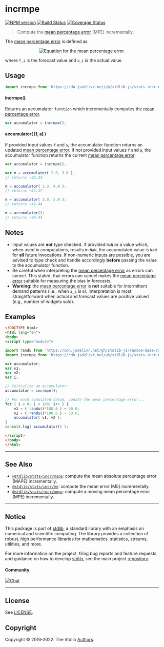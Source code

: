 <!--

@license Apache-2.0

Copyright (c) 2018 The Stdlib Authors.

Licensed under the Apache License, Version 2.0 (the "License");
you may not use this file except in compliance with the License.
You may obtain a copy of the License at

   http://www.apache.org/licenses/LICENSE-2.0

Unless required by applicable law or agreed to in writing, software
distributed under the License is distributed on an "AS IS" BASIS,
WITHOUT WARRANTIES OR CONDITIONS OF ANY KIND, either express or implied.
See the License for the specific language governing permissions and
limitations under the License.

-->

# incrmpe

[![NPM version][npm-image]][npm-url] [![Build Status][test-image]][test-url] [![Coverage Status][coverage-image]][coverage-url] <!-- [![dependencies][dependencies-image]][dependencies-url] -->

> Compute the [mean percentage error][mean-percentage-error] (MPE) incrementally.

<section class="intro">

The [mean percentage error][mean-percentage-error] is defined as

<!-- <equation class="equation" label="eq:mean_percentage_error" align="center" raw="\operatorname{MPE}  = \frac{100}{n} \sum_{i=0}^{n-1} \frac{a_i - f_i}{a_i}" alt="Equation for the mean percentage error."> -->

<div class="equation" align="center" data-raw-text="\operatorname{MPE}  = \frac{100}{n} \sum_{i=0}^{n-1} \frac{a_i - f_i}{a_i}" data-equation="eq:mean_percentage_error">
    <img src="https://cdn.jsdelivr.net/gh/stdlib-js/stdlib@2acedf866c9a4f1353af22f95780535612c5ee06/lib/node_modules/@stdlib/stats/incr/mpe/docs/img/equation_mean_percentage_error.svg" alt="Equation for the mean percentage error.">
    <br>
</div>

<!-- </equation> -->

where `f_i` is the forecast value and `a_i` is the actual value.

</section>

<!-- /.intro -->



<section class="usage">

## Usage

```javascript
import incrmpe from 'https://cdn.jsdelivr.net/gh/stdlib-js/stats-incr-mpe@esm/index.mjs';
```

#### incrmpe()

Returns an accumulator `function` which incrementally computes the [mean percentage error][mean-percentage-error].

```javascript
var accumulator = incrmpe();
```

#### accumulator( \[f, a] )

If provided input values `f` and `a`, the accumulator function returns an updated [mean percentage error][mean-percentage-error]. If not provided input values `f` and `a`, the accumulator function returns the current [mean percentage error][mean-percentage-error].

```javascript
var accumulator = incrmpe();

var m = accumulator( 2.0, 3.0 );
// returns ~33.33

m = accumulator( 1.0, 4.0 );
// returns ~54.17

m = accumulator( 3.0, 5.0 );
// returns ~49.44

m = accumulator();
// returns ~49.44
```

</section>

<!-- /.usage -->

<section class="notes">

## Notes

-   Input values are **not** type checked. If provided `NaN` or a value which, when used in computations, results in `NaN`, the accumulated value is `NaN` for **all** future invocations. If non-numeric inputs are possible, you are advised to type check and handle accordingly **before** passing the value to the accumulator function.
-   Be careful when interpreting the [mean percentage error][mean-percentage-error] as errors can cancel. This stated, that errors can cancel makes the [mean percentage error][mean-percentage-error] suitable for measuring the bias in forecasts. 
-   **Warning**: the [mean percentage error][mean-percentage-error] is **not** suitable for intermittent demand patterns (i.e., when `a_i` is `0`). Interpretation is most straightforward when actual and forecast values are positive valued (e.g., number of widgets sold). 

</section>

<!-- /.notes -->

<section class="examples">

## Examples

<!-- eslint no-undef: "error" -->

```html
<!DOCTYPE html>
<html lang="en">
<body>
<script type="module">

import randu from 'https://cdn.jsdelivr.net/gh/stdlib-js/random-base-randu@esm/index.mjs';
import incrmpe from 'https://cdn.jsdelivr.net/gh/stdlib-js/stats-incr-mpe@esm/index.mjs';

var accumulator;
var v1;
var v2;
var i;

// Initialize an accumulator:
accumulator = incrmpe();

// For each simulated datum, update the mean percentage error...
for ( i = 0; i < 100; i++ ) {
    v1 = ( randu()*100.0 ) + 50.0;
    v2 = ( randu()*100.0 ) + 50.0;
    accumulator( v1, v2 );
}
console.log( accumulator() );

</script>
</body>
</html>
```

</section>

<!-- /.examples -->

<!-- Section for related `stdlib` packages. Do not manually edit this section, as it is automatically populated. -->

<section class="related">

* * *

## See Also

-   <span class="package-name">[`@stdlib/stats/incr/mape`][@stdlib/stats/incr/mape]</span><span class="delimiter">: </span><span class="description">compute the mean absolute percentage error (MAPE) incrementally.</span>
-   <span class="package-name">[`@stdlib/stats/incr/me`][@stdlib/stats/incr/me]</span><span class="delimiter">: </span><span class="description">compute the mean error (ME) incrementally.</span>
-   <span class="package-name">[`@stdlib/stats/incr/mmpe`][@stdlib/stats/incr/mmpe]</span><span class="delimiter">: </span><span class="description">compute a moving mean percentage error (MPE) incrementally.</span>

</section>

<!-- /.related -->

<!-- Section for all links. Make sure to keep an empty line after the `section` element and another before the `/section` close. -->


<section class="main-repo" >

* * *

## Notice

This package is part of [stdlib][stdlib], a standard library with an emphasis on numerical and scientific computing. The library provides a collection of robust, high performance libraries for mathematics, statistics, streams, utilities, and more.

For more information on the project, filing bug reports and feature requests, and guidance on how to develop [stdlib][stdlib], see the main project [repository][stdlib].

#### Community

[![Chat][chat-image]][chat-url]

---

## License

See [LICENSE][stdlib-license].


## Copyright

Copyright &copy; 2016-2022. The Stdlib [Authors][stdlib-authors].

</section>

<!-- /.stdlib -->

<!-- Section for all links. Make sure to keep an empty line after the `section` element and another before the `/section` close. -->

<section class="links">

[npm-image]: http://img.shields.io/npm/v/@stdlib/stats-incr-mpe.svg
[npm-url]: https://npmjs.org/package/@stdlib/stats-incr-mpe

[test-image]: https://github.com/stdlib-js/stats-incr-mpe/actions/workflows/test.yml/badge.svg?branch=main
[test-url]: https://github.com/stdlib-js/stats-incr-mpe/actions/workflows/test.yml?query=branch:main

[coverage-image]: https://img.shields.io/codecov/c/github/stdlib-js/stats-incr-mpe/main.svg
[coverage-url]: https://codecov.io/github/stdlib-js/stats-incr-mpe?branch=main

<!--

[dependencies-image]: https://img.shields.io/david/stdlib-js/stats-incr-mpe.svg
[dependencies-url]: https://david-dm.org/stdlib-js/stats-incr-mpe/main

-->

[chat-image]: https://img.shields.io/gitter/room/stdlib-js/stdlib.svg
[chat-url]: https://gitter.im/stdlib-js/stdlib/

[stdlib]: https://github.com/stdlib-js/stdlib

[stdlib-authors]: https://github.com/stdlib-js/stdlib/graphs/contributors

[umd]: https://github.com/umdjs/umd
[es-module]: https://developer.mozilla.org/en-US/docs/Web/JavaScript/Guide/Modules

[deno-url]: https://github.com/stdlib-js/stats-incr-mpe/tree/deno
[umd-url]: https://github.com/stdlib-js/stats-incr-mpe/tree/umd
[esm-url]: https://github.com/stdlib-js/stats-incr-mpe/tree/esm
[branches-url]: https://github.com/stdlib-js/stats-incr-mpe/blob/main/branches.md

[stdlib-license]: https://raw.githubusercontent.com/stdlib-js/stats-incr-mpe/main/LICENSE

[mean-percentage-error]: https://en.wikipedia.org/wiki/Mean_percentage_error

<!-- <related-links> -->

[@stdlib/stats/incr/mape]: https://github.com/stdlib-js/stats-incr-mape/tree/esm

[@stdlib/stats/incr/me]: https://github.com/stdlib-js/stats-incr-me/tree/esm

[@stdlib/stats/incr/mmpe]: https://github.com/stdlib-js/stats-incr-mmpe/tree/esm

<!-- </related-links> -->

</section>

<!-- /.links -->
